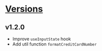 # [Versions](https://github.com/Tracktor/react-utils/releases)

## v1.2.0
- Improve `useInputState` hook
- Add util function `formatCreditCardNumber`
